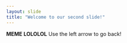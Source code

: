 ```yaml
---
layout: slide
title: "Welcome to our second slide!"
---
```

**MEME LOLOLOL**
Use the left arrow to go back!
